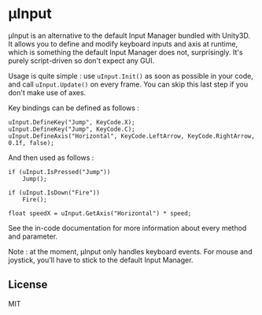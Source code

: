 µInput
======

µInput is an alternative to the default Input Manager bundled with Unity3D. It allows you to define and modify keyboard inputs and axis at runtime, which is something the default Input Manager does not, surprisingly. It's purely script-driven so don't expect any GUI.

Usage is quite simple : use `uInput.Init()` as soon as possible in your code, and call `uInput.Update()` on every frame. You can skip this last step if you don't make use of axes.

Key bindings can be defined as follows :

    uInput.DefineKey("Jump", KeyCode.X);
    uInput.DefineKey("Jump", KeyCode.C);
    uInput.DefineAxis("Horizontal", KeyCode.LeftArrow, KeyCode.RightArrow, 0.1f, false);

And then used as follows :

    if (uInput.IsPressed("Jump"))
        Jump();
	   
    if (uInput.IsDown("Fire"))
        Fire();
    
    float speedX = uInput.GetAxis("Horizontal") * speed;

See the in-code documentation for more information about every method and parameter.

Note : at the moment, µInput only handles keyboard events. For mouse and joystick, you'll have to stick to the default Input Manager.

License
-------

MIT
